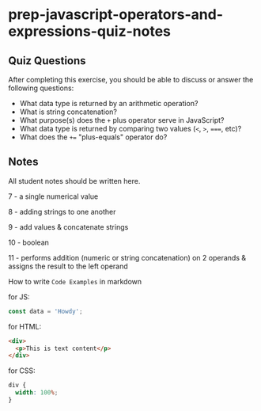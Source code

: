 # prep-javascript-operators-and-expressions-quiz-notes

## Quiz Questions

After completing this exercise, you should be able to discuss or answer the following questions:

- What data type is returned by an arithmetic operation?
- What is string concatenation?
- What purpose(s) does the `+` plus operator serve in JavaScript?
- What data type is returned by comparing two values (`<`, `>`, `===`, etc)?
- What does the `+=` "plus-equals" operator do?

## Notes

All student notes should be written here.

7 - a single numerical value

8 - adding strings to one another

9 - add values & concatenate strings

10 - boolean

11 - performs addition (numeric or string concatenation) on 2 operands & assigns the result to the left operand

How to write `Code Examples` in markdown

for JS:

```javascript
const data = 'Howdy';
```

for HTML:

```html
<div>
  <p>This is text content</p>
</div>
```

for CSS:

```css
div {
  width: 100%;
}
```

